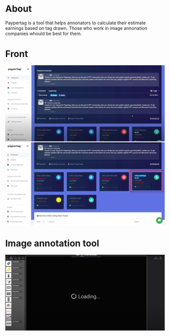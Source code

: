 # About
Paypertag is a tool that helps annonators to calculate their estimate earnings based on tag drawn. Those who work in image annonation companies whould be best for them.
# Front
![Front view](images/1.png)
![Front view](images/2.png)
# Image annotation tool 
![Front view](images/3.png)
